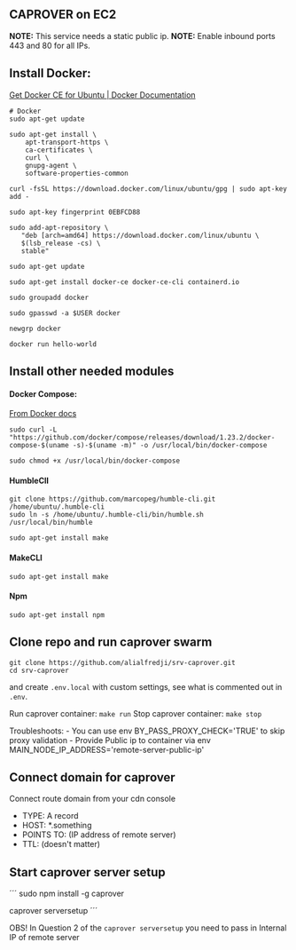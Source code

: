
## CAPROVER on EC2

**NOTE:** This service needs a static public ip.
**NOTE:** Enable inbound ports 443 and 80 for all IPs.

## Install Docker:
[Get Docker CE for Ubuntu | Docker Documentation](https://docs.docker.com/install/linux/docker-ce/ubuntu/)

```
# Docker
sudo apt-get update

sudo apt-get install \
    apt-transport-https \
    ca-certificates \
    curl \
    gnupg-agent \
    software-properties-common

curl -fsSL https://download.docker.com/linux/ubuntu/gpg | sudo apt-key add -

sudo apt-key fingerprint 0EBFCD88

sudo add-apt-repository \
   "deb [arch=amd64] https://download.docker.com/linux/ubuntu \
   $(lsb_release -cs) \
   stable"
   
sudo apt-get update

sudo apt-get install docker-ce docker-ce-cli containerd.io

sudo groupadd docker

sudo gpasswd -a $USER docker

newgrp docker

docker run hello-world
```

## Install other needed modules

#### Docker Compose:

[From Docker docs](https://docs.docker.com/compose/install/)

```
sudo curl -L "https://github.com/docker/compose/releases/download/1.23.2/docker-compose-$(uname -s)-$(uname -m)" -o /usr/local/bin/docker-compose

sudo chmod +x /usr/local/bin/docker-compose
```

#### HumbleClI

```
git clone https://github.com/marcopeg/humble-cli.git /home/ubuntu/.humble-cli
sudo ln -s /home/ubuntu/.humble-cli/bin/humble.sh /usr/local/bin/humble

sudo apt-get install make

```

#### MakeCLI

```
sudo apt-get install make
```

#### Npm

```
sudo apt-get install npm
```

## Clone repo and run caprover swarm

```
git clone https://github.com/alialfredji/srv-caprover.git
cd srv-caprover
```

and create `.env.local` with custom settings, see what is commented out in `.env`.

Run caprover container: `make run`
Stop caprover container: `make stop`


Troubleshoots:
    - You can use env BY_PASS_PROXY_CHECK='TRUE' to skip proxy validation
    - Provide Public ip to container via env MAIN_NODE_IP_ADDRESS='remote-server-public-ip'

## Connect domain for caprover

Connect route domain from your cdn console

- TYPE: A record
- HOST: *.something
- POINTS TO: (IP address of remote server)
- TTL: (doesn't matter)

## Start caprover server setup

´´´
sudo npm install -g caprover

caprover serversetup
´´´

OBS! In Question 2 of the `caprover serversetup` you need to pass in Internal IP of remote server
